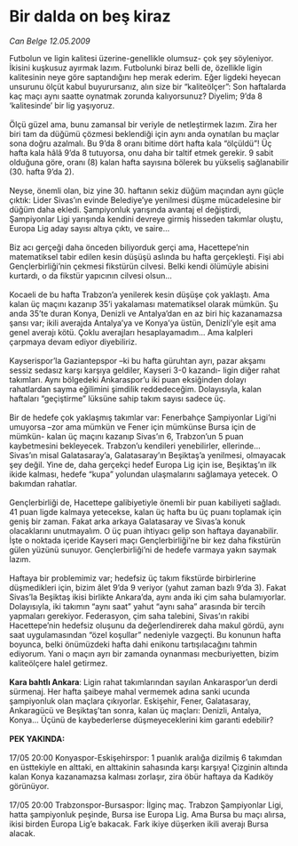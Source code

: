 # Bir dalda on beş kiraz

*Can Belge 12.05.2009*

<div class="taraf_structure_2col_1zq">
<div class="margen_n">



 <p>Futbolun ve ligin kalitesi üzerine-genellikle olumsuz- çok şey söyleniyor. İkisini kuşkusuz ayırmak lazım. Futbolunki biraz belli de, özellikle ligin kalitesinin neye göre saptandığını hep merak ederim. Eğer ligdeki heyecan unsurunu ölçüt kabul buyurursanız, alın size bir “kaliteölçer”: Son haftalarda kaç maçı aynı saatte oynatmak zorunda kalıyorsunuz? Diyelim; 9’da 8 ‘kalitesinde’ bir lig yaşıyoruz. <br/><br/>Ölçü güzel ama, bunu zamansal bir veriyle de netleştirmek lazım. Zira her biri tam da düğümü çözmesi beklendiği için aynı anda oynatılan bu maçlar sona doğru azalmalı. Bu 9’da 8 oranı bitime dört hafta kala “ölçüldü”! Üç hafta kala hâlâ 9’da 8 tutuyorsa, onu daha bir taltif etmek gerekir. 9 sabit olduğuna göre, oranı (8) kalan hafta sayısına bölerek bu yükseliş sağlanabilir (30. hafta 9’da 2). <br/><br/>Neyse, önemli olan, biz yine 30. haftanın sekiz düğüm maçından aynı güçle çıktık: Lider Sivas’ın evinde Belediye’ye yenilmesi düşme mücadelesine bir düğüm daha ekledi. Şampiyonluk yarışında avantaj el değiştirdi, Şampiyonlar Ligi yarışında kendini devreye girmiş hisseden takımlar oluştu, Europa Lig aday sayısı altıya çıktı, ve saire... <br/><br/>Biz acı gerçeği daha önceden biliyorduk gerçi ama, Hacettepe’nin matematiksel tabir edilen kesin düşüşü aslında bu hafta gerçekleşti. Fişi abi Gençlerbirliği’nin çekmesi fikstürün cilvesi. Belki kendi ölümüyle abisini kurtardı, o da fikstür yapıcının cilvesi olsun... <br/><br/>Kocaeli de bu hafta Trabzon’a yenilerek kesin düşüşe çok yaklaştı. Ama kalan üç maçını kazanıp 35’i yakalaması matematiksel olarak mümkün. Şu anda 35’te duran Konya, Denizli ve Antalya’dan en az biri hiç kazanamazsa şansı var; ikili averajda Antalya’ya ve Konya’ya üstün, Denizli’yle eşit ama genel averajı kötü. Çoklu averajları hesaplayamadım... Ama kalpleri çarpmaya devam ediyor diyebiliriz. <br/><br/>Kayserispor’la Gaziantepspor –ki bu hafta güruhtan ayrı, pazar akşamı sessiz sedasız karşı karşıya geldiler, Kayseri 3-0 kazandı- ligin diğer rahat takımları. Aynı bölgedeki Ankaraspor’u iki puan eksiğinden dolayı rahatlardan sayma eğilimini şimdilik reddedeceğim. Dolayısıyla, kalan haftaları “geçiştirme” lüksüne sahip takım sayısı sadece üç. <br/><br/>Bir de hedefe çok yaklaşmış takımlar var: Fenerbahçe Şampiyonlar Ligi’ni umuyorsa –zor ama mümkün ve Fener için mümkünse Bursa için de mümkün- kalan üç maçını kazanıp Sivas’ın 6, Trabzon’un 5 puan kaybetmesini bekleyecek. Trabzon’u kendileri yenebilirler, ellerinde... Sivas’ın misal Galatasaray’a, Galatasaray’ın Beşiktaş’a yenilmesi, olmayacak şey değil. Yine de, daha gerçekçi hedef Europa Lig için ise, Beşiktaş’ın ilk ikide kalması, hedefe “kupa” yolundan ulaşmalarını sağlamaya yetecek. O bakımdan rahatlar. <br/><br/>Gençlerbirliği de, Hacettepe galibiyetiyle önemli bir puan kabiliyeti sağladı. 41 puan ligde kalmaya yetecekse, kalan üç hafta bu üç puanı toplamak için geniş bir zaman. Fakat arka arkaya Galatasaray ve Sivas’a konuk olacaklarını unutmayalım. O üç puan ihtiyacı gelip son haftaya dayanabilir. İşte o noktada içeride Kayseri maçı Gençlerbirliği’ne bir kez daha fikstürün gülen yüzünü sunuyor. Gençlerbirliği’ni de hedefe varmaya yakın saymak lazım. <br/><br/>Haftaya bir problemimiz var; hedefsiz üç takım fikstürde birbirlerine düşmedikleri için, bizim âlet 9’da 9 veriyor (yahut zaman bazlı 9’da 3). Fakat Sivas’la Beşiktaş ikisi birlikte Ankara’da, aynı anda iki çim saha bulamıyorlar. Dolayısıyla, iki takımın “aynı saat” yahut “aynı saha” arasında bir tercih yapmaları gerekiyor. Federasyon, çim saha talebini, Sivas’ın rakibi Hacettepe’nin hedefsiz oluşunu da değerlendirerek daha makul gördü, aynı saat uygulamasından “özel koşullar” nedeniyle vazgeçti. Bu konunun hafta boyunca, belki önümüzdeki hafta dahi enikonu tartışılacağını tahmin ediyorum. Yani o maçın ayrı bir zamanda oynanması mecburiyetten, bizim kaliteölçere halel getirmez. <b><br/><br/>Kara bahtlı Ankara</b>: Ligin rahat takımlarından sayılan Ankaraspor’un derdi sürmenaj. Her hafta şaibeye mahal vermemek adına sanki ucunda şampiyonluk olan maçlara çıkıyorlar. Eskişehir, Fener, Galatasaray, Ankaragücü ve Beşiktaş’tan sonra, kalan üç maçları: Denizli, Antalya, Konya... Üçünü de kaybederlerse düşmeyeceklerini kim garanti edebilir? <b><br/><br/>PEK YAKINDA:</b> <br/><br/>17/05 20:00 Konyaspor-Eskişehirspor: 1 puanlık aralığa dizilmiş 6 takımdan en üsttekiyle en alttaki, en alttakinin sahasında karşı karşıya! Çizginin altında kalan Konya kazanamazsa kalması zorlaşır, zira öbür haftaya da Kadıköy görünüyor. <br/><br/>17/05 20:00 Trabzonspor-Bursaspor: İlginç maç. Trabzon Şampiyonlar Ligi, hatta şampiyonluk peşinde, Bursa ise Europa Lig. Ama Bursa bu maçı alırsa, ikisi birden Europa Lig’e bakacak. Fark ikiye düşerken ikili averajı Bursa alacak.</p>
<br/>
<br/>
<br/>



<br/>


<div id="taraf_not">
</div>

</div>


</div>
